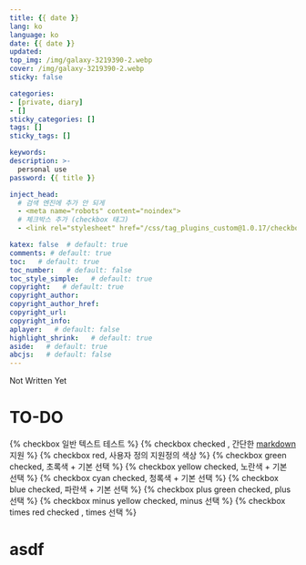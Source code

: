 ```yaml
---
title: {{ date }}
lang: ko
language: ko
date: {{ date }}
updated:
top_img: /img/galaxy-3219390-2.webp
cover: /img/galaxy-3219390-2.webp
sticky: false

categories:
- [private, diary]
- []
sticky_categories: []
tags: []
sticky_tags: []

keywords:
description: >-
  personal use
password: {{ title }}

inject_head:
  # 검색 엔진에 추가 안 되게
  - <meta name="robots" content="noindex">
  # 체크박스 추가 (checkbox 태그)
  - <link rel="stylesheet" href="/css/tag_plugins_custom@1.0.17/checkbox@0.0.1.css">

katex: false  # default: true
comments: # default: true
toc:   # default: true
toc_number:   # default: false
toc_style_simple:   # default: true
copyright:   # default: true
copyright_author:
copyright_author_href:
copyright_url:
copyright_info:
aplayer:   # default: false
highlight_shrink:   # default: true
aside:   # default: true
abcjs:   # default: false
---
```


Not Written Yet

# TO-DO
{% checkbox 일반 텍스트 테스트 %}
{% checkbox checked , 간단한 [markdown](https://guides.github.com/features/mastering-markdown/) 지원 %}
{% checkbox red, 사용자 정의 지원정의 색상 %}
{% checkbox green checked, 초록색 + 기본 선택 %}
{% checkbox yellow checked, 노란색 + 기본 선택 %}
{% checkbox cyan checked, 청록색 + 기본 선택 %}
{% checkbox blue checked, 파란색 + 기본 선택 %}
{% checkbox plus green checked, plus 선택 %}
{% checkbox minus yellow checked, minus 선택 %}
{% checkbox times red checked , times 선택 %}


# asdf